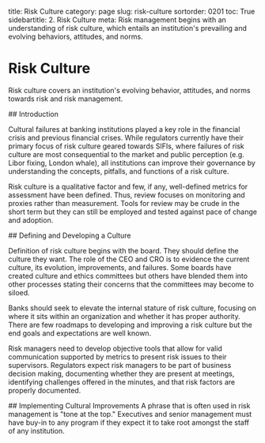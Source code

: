 title: Risk Culture
category: page
slug: risk-culture
sortorder: 0201
toc: True
sidebartitle: 2. Risk Culture
meta: Risk management begins with an understanding of risk culture, which entails an institution's prevailing and evolving behaviors, attitudes, and norms.


# Risk Culture

Risk culture covers an institution's evolving behavior, attitudes, and norms towards risk and risk management. 

</p>
## Introduction

Cultural failures at banking institutions played a key role in the financial crisis and previous financial crises. While regulators currently have their primary focus of risk culture geared towards SIFIs, where failures of risk culture are most consequential to the market and public perception (e.g. Libor fixing, London whale), all institutions can improve their governance by understanding the concepts, pitfalls, and functions of a risk culture.

<p>

Risk culture is a qualitative factor and few, if any, well-defined metrics for assessment have been defined. Thus, review focuses on monitoring and proxies rather than measurement. Tools for review may be crude in the short term but they can still be employed and tested against pace of change and adoption.

</p>
## Defining and Developing a Culture

Definition of risk culture begins with the board. They should define the culture they want. The role of the CEO and CRO is to evidence the current culture, its evolution, improvements, and failures. Some boards have created culture and ethics committees but others have blended them into other processes stating their concerns that the committees may become to siloed.

<p>

Banks should seek to elevate the internal stature of risk culture, focusing on where it sits within an organization and whether it has proper authority. There are few roadmaps to developing and improving a risk culture but the end goals and expectations are well known.

<p>

Risk managers need to develop objective tools that allow for valid communication supported by metrics to present risk issues to their supervisors. Regulators expect risk managers to be part of business decision making, documenting whether they are present at meetings, identifying challenges offered in the minutes, and that risk factors are properly documented.

</p>
## Implementing Cultural Improvements
A phrase that is often used in risk management is "tone at the top." Executives and senior management must have buy-in to any program if they expect it to take root amongst the staff of any institution.
